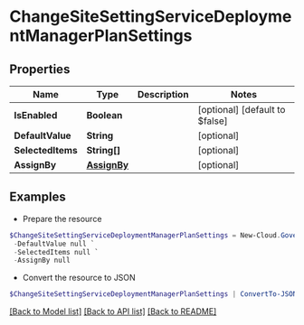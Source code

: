 # ChangeSiteSettingServiceDeploymentManagerPlanSettings
## Properties

Name | Type | Description | Notes
------------ | ------------- | ------------- | -------------
**IsEnabled** | **Boolean** |  | [optional] [default to $false]
**DefaultValue** | **String** |  | [optional] 
**SelectedItems** | **String[]** |  | [optional] 
**AssignBy** | [**AssignBy**](AssignBy.md) |  | [optional] 

## Examples

- Prepare the resource
```powershell
$ChangeSiteSettingServiceDeploymentManagerPlanSettings = New-Cloud.Governance.ClientChangeSiteSettingServiceDeploymentManagerPlanSettings  -IsEnabled null `
 -DefaultValue null `
 -SelectedItems null `
 -AssignBy null
```

- Convert the resource to JSON
```powershell
$ChangeSiteSettingServiceDeploymentManagerPlanSettings | ConvertTo-JSON
```

[[Back to Model list]](../README.md#documentation-for-models) [[Back to API list]](../README.md#documentation-for-api-endpoints) [[Back to README]](../README.md)

